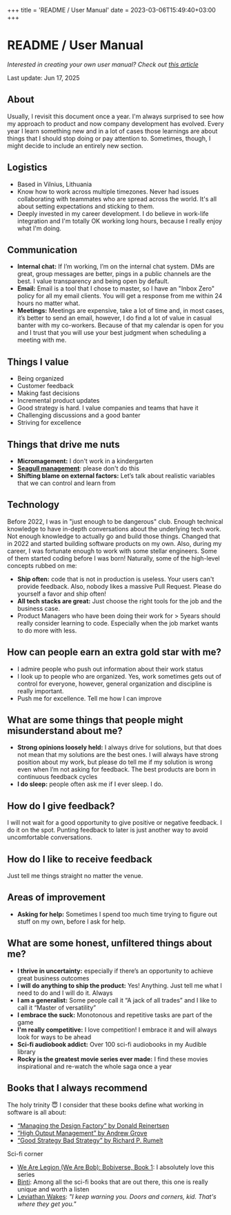 +++
title = 'README / User Manual'
date = 2023-03-06T15:49:40+03:00
+++

# README / User Manual

_Interested in creating your own user manual? Check out [this article](https://feld.com/archives/2016/04/user-manual-working/)_

Last update: Jun 17, 2025

## About

Usually, I revisit this document once a year. I'm always surprised to see how my approach to product and now company development has evolved. Every year I learn something new and in a lot of cases those learnings are about things that I should stop doing or pay attention to. Sometimes, though, I might decide to include an entirely new section.

## Logistics

- Based in Vilnius, Lithuania
- Know how to work across multiple timezones. Never had issues collaborating with teammates who are spread across the world. It's all about setting expectations and sticking to them.
- Deeply invested in my career development. I do believe in work-life integration and I'm totally OK working long hours, because I really enjoy what I'm doing.

## Communication

- **Internal chat:** If I’m working, I’m on the internal chat system. DMs are great, group messages are better, pings in a public channels are the best. I value transparency and being open by default.
- **Email:** Email is a tool that I chose to master, so I have an "Inbox Zero" policy for all my email clients. You will get a response from me within 24 hours no matter what.
- **Meetings:** Meetings are expensive, take a lot of time and, in most cases, it’s better to send an email, however, I do find a lot of value in casual banter with my co-workers. Because of that my calendar is open for you and I trust that you will use your best judgment when scheduling a meeting with me.

## Things I value

- Being organized
- Customer feedback
- Making fast decisions
- Incremental product updates
- Good strategy is hard. I value companies and teams that have it
- Challenging discussions and a good banter
- Striving for excellence

## Things that drive me nuts

- **Micromagement:** I don't work in a kindergarten
- **[Seagull management](https://en.wikipedia.org/wiki/Seagull_management)**: please don't do this
- **Shifting blame on external factors:** Let’s talk about realistic variables that we can control and learn from

## Technology

Before 2022, I was in "just enough to be dangerous" club. Enough technical knowledge to have in-depth conversations about the underlying tech work. Not enough knowledge to actually go and build those things. Changed that in 2022 and started building software products on my own. Also, during my career, I was fortunate enough to work with some stellar engineers. Some of them started coding before I was born! Naturally, some of the high-level concepts rubbed on me:

- **Ship often:** code that is not in production is useless. Your users can't provide feedback. Also, nobody likes a massive Pull Request. Please do yourself a favor and ship often!
- **All tech stacks are great:** Just choose the right tools for the job and the business case.
- Product Managers who have been doing their work for > 5years should really consider learning to code. Especially when the job market wants to do more with less.

## How can people earn an extra gold star with me?

- I admire people who push out information about their work status
- I look up to people who are organized. Yes, work sometimes gets out of control for everyone, however, general organization and discipline is really important.
- Push me for excellence. Tell me how I can improve

## What are some things that people might misunderstand about me?

- **Strong opinions loosely held:** I always drive for solutions, but that does not mean that my solutions are the best ones. I will always have strong position about my work, but please do tell me if my solution is wrong even when I’m not asking for feedback. The best products are born in continuous feedback cycles
- **I do sleep:** people often ask me if I ever sleep. I do.

## How do I give feedback?

I will not wait for a good opportunity to give positive or negative feedback. I do it on the spot. Punting feedback to later is just another way to avoid uncomfortable conversations.

## How do I like to receive feedback

Just tell me things straight no matter the venue.

## Areas of improvement

- **Asking for help:** Sometimes I spend too much time trying to figure out stuff on my own, before I ask for help.

## What are some honest, unfiltered things about me?

- **I thrive in uncertainty:** especially if there’s an opportunity to achieve great business outcomes
- **I will do anything to ship the product:** Yes! Anything. Just tell me what I need to do and I will do it. Always
- **I am a generalist:** Some people call it “A jack of all trades” and I like to call it “Master of versatility”
- **I embrace the suck:** Monotonous and repetitive tasks are part of the game
- **I'm really competitive:** I love competition! I embrace it and will always look for ways to be ahead
- **Sci-fi audiobook addict:** Over 100 sci-fi audiobooks in my Audible library
- **Rocky is the greatest movie series ever made:** I find these movies inspirational and re-watch the whole saga once a year

## Books that I always recommend

The holy trinity 😇 I consider that these books define what working in software is all about:

- [“Managing the Design Factory” by Donald Reinertsen](https://www.amazon.com/Managing-Design-Factory-Donald-Reinertsen/dp/0684839911/)
- [“High Output Management” by Andrew Grove](https://www.amazon.com/High-Output-Management-Andrew-Grove/dp/0679762884/)
- [“Good Strategy Bad Strategy” by Richard P. Rumelt](https://www.amazon.com/Good-Strategy-Bad-Difference-Matters/dp/0307886239)

Sci-fi corner

- [We Are Legion (We Are Bob): Bobiverse, Book 1](https://www.amazon.com/We-Are-Legion-We-Are-Bob-audiobook/dp/B01L082SCI/): I absolutely love this series
- [Binti](https://www.amazon.com/Binti-Nnedi-Okorafor-audiobook/dp/B010GJG4PE/): Among all the sci-fi books that are out there, this one is really unique and worth a listen
- [Leviathan Wakes](https://www.amazon.com/Leviathan-Wakes-James-S-A-Corey-audiobook/dp/B073HBQXMT/): _"I keep warning you. Doors and corners, kid. That's where they get you."_

